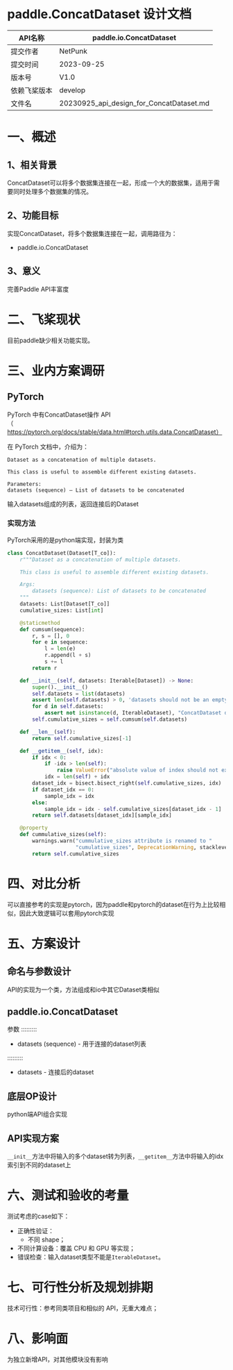 # paddle.ConcatDataset 设计文档

| API名称                                                      | paddle.io.ConcatDataset |
| ------------------------------------------------------------ | ----------------------------------- |
| 提交作者   | NetPunk                   |
| 提交时间| 2023-09-25                 |
| 版本号                                                       | V1.0                                |
| 依赖飞桨版本 | develop                             |
| 文件名                                                       | 20230925_api_design_for_ConcatDataset.md |

# 一、概述

## 1、相关背景

ConcatDataset可以将多个数据集连接在一起，形成一个大的数据集，适用于需要同时处理多个数据集的情况。

## 2、功能目标

实现ConcatDataset，将多个数据集连接在一起，调用路径为：

- paddle.io.ConcatDataset

## 3、意义

完善Paddle API丰富度

# 二、飞桨现状

目前paddle缺少相关功能实现。

# 三、业内方案调研

## PyTorch

PyTorch 中有ConcatDataset操作 API（https://pytorch.org/docs/stable/data.html#torch.utils.data.ConcatDataset）

在 PyTorch 文档中，介绍为：

```
Dataset as a concatenation of multiple datasets.

This class is useful to assemble different existing datasets.

Parameters:
datasets (sequence) – List of datasets to be concatenated
```
输入datasets组成的列表，返回连接后的Dataset

### 实现方法

PyTorch采用的是python端实现，封装为类

```python
class ConcatDataset(Dataset[T_co]):
    r"""Dataset as a concatenation of multiple datasets.

    This class is useful to assemble different existing datasets.

    Args:
        datasets (sequence): List of datasets to be concatenated
    """
    datasets: List[Dataset[T_co]]
    cumulative_sizes: List[int]

    @staticmethod
    def cumsum(sequence):
        r, s = [], 0
        for e in sequence:
            l = len(e)
            r.append(l + s)
            s += l
        return r

    def __init__(self, datasets: Iterable[Dataset]) -> None:
        super().__init__()
        self.datasets = list(datasets)
        assert len(self.datasets) > 0, 'datasets should not be an empty iterable'  # type: ignore[arg-type]
        for d in self.datasets:
            assert not isinstance(d, IterableDataset), "ConcatDataset does not support IterableDataset"
        self.cumulative_sizes = self.cumsum(self.datasets)

    def __len__(self):
        return self.cumulative_sizes[-1]

    def __getitem__(self, idx):
        if idx < 0:
            if -idx > len(self):
                raise ValueError("absolute value of index should not exceed dataset length")
            idx = len(self) + idx
        dataset_idx = bisect.bisect_right(self.cumulative_sizes, idx)
        if dataset_idx == 0:
            sample_idx = idx
        else:
            sample_idx = idx - self.cumulative_sizes[dataset_idx - 1]
        return self.datasets[dataset_idx][sample_idx]

    @property
    def cummulative_sizes(self):
        warnings.warn("cummulative_sizes attribute is renamed to "
                      "cumulative_sizes", DeprecationWarning, stacklevel=2)
        return self.cumulative_sizes
```

# 四、对比分析

可以直接参考的实现是pytorch，因为paddle和pytorch的dataset在行为上比较相似，因此大致逻辑可以套用pytorch实现

# 五、方案设计

## 命名与参数设计

API的实现为一个类，方法组成和io中其它Dataset类相似

paddle.io.ConcatDataset
----------------------
参数
:::::::::

- datasets (sequence) - 用于连接的dataset列表

:::::::::

- datasets - 连接后的dataset

## 底层OP设计

python端API组合实现

## API实现方案

`__init__`方法中将输入的多个dataset转为列表，`__getitem__`方法中将输入的idx索引到不同的dataset上

# 六、测试和验收的考量

测试考虑的case如下：

- 正确性验证：
  - 不同 shape；
- 不同计算设备：覆盖 CPU 和 GPU 等实现；
- 错误检查：输入dataset类型不能是`IterableDataset`。

# 七、可行性分析及规划排期

技术可行性：参考同类项目和相似的 API，无重大难点；

# 八、影响面

为独立新增API，对其他模块没有影响